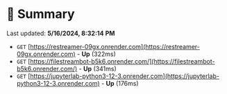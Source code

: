 # 📖 Summary
Last updated: **5/16/2024, 8:32:14 PM**

- `GET` [https://restreamer-09gx.onrender.com](https://restreamer-09gx.onrender.com) - **Up** (322ms)
- `GET` [https://filestreambot-b5k6.onrender.com/](https://filestreambot-b5k6.onrender.com/) - **Up** (341ms)
- `GET` [https://jupyterlab-python3-12-3.onrender.com](https://jupyterlab-python3-12-3.onrender.com) - **Up** (176ms)
